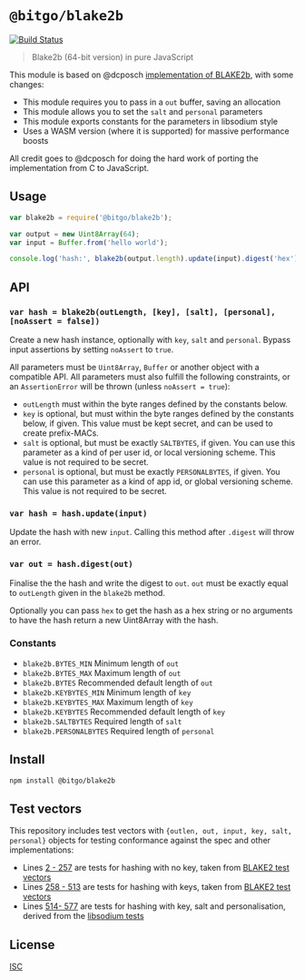 # `@bitgo/blake2b`

[![Build Status](https://travis-ci.org/emilbayes/blake2b.svg?branch=master)](https://travis-ci.org/emilbayes/blake2b)

> Blake2b (64-bit version) in pure JavaScript

This module is based on @dcposch
[implementation of BLAKE2b](https://github.com/dcposch/blakejs), with some changes:

- This module requires you to pass in a `out` buffer, saving an allocation
- This module allows you to set the `salt` and `personal` parameters
- This module exports constants for the parameters in libsodium style
- Uses a WASM version (where it is supported) for massive performance boosts

All credit goes to @dcposch for doing the hard work of porting the
implementation from C to JavaScript.

## Usage

```js
var blake2b = require('@bitgo/blake2b');

var output = new Uint8Array(64);
var input = Buffer.from('hello world');

console.log('hash:', blake2b(output.length).update(input).digest('hex'));
```

## API

### `var hash = blake2b(outLength, [key], [salt], [personal], [noAssert = false])`

Create a new hash instance, optionally with `key`, `salt` and
`personal`. Bypass input assertions by setting `noAssert` to `true`.

All parameters must be `Uint8Array`, `Buffer` or another object with a compatible
API. All parameters must also fulfill the following constraints, or an
`AssertionError` will be thrown (unless `noAssert = true`):

- `outLength` must within the byte ranges defined by the constants below.
- `key` is optional, but must within the byte ranges defined by the constants
  below, if given. This value must be kept secret, and can be used to create
  prefix-MACs.
- `salt` is optional, but must be exactly `SALTBYTES`, if given. You can use
  this parameter as a kind of per user id, or local versioning scheme. This
  value is not required to be secret.
- `personal` is optional, but must be exactly `PERSONALBYTES`, if given. You can
  use this parameter as a kind of app id, or global versioning scheme. This
  value is not required to be secret.

### `var hash = hash.update(input)`

Update the hash with new `input`. Calling this method after `.digest` will throw
an error.

### `var out = hash.digest(out)`

Finalise the the hash and write the digest to `out`. `out` must be exactly equal
to `outLength` given in the `blake2b` method.

Optionally you can pass `hex` to get the hash as a hex string or no arguments
to have the hash return a new Uint8Array with the hash.

### Constants

- `blake2b.BYTES_MIN` Minimum length of `out`
- `blake2b.BYTES_MAX` Maximum length of `out`
- `blake2b.BYTES` Recommended default length of `out`
- `blake2b.KEYBYTES_MIN` Minimum length of `key`
- `blake2b.KEYBYTES_MAX` Maximum length of `key`
- `blake2b.KEYBYTES` Recommended default length of `key`
- `blake2b.SALTBYTES` Required length of `salt`
- `blake2b.PERSONALBYTES` Required length of `personal`

## Install

```sh
npm install @bitgo/blake2b
```

## Test vectors

This repository includes test vectors with
`{outlen, out, input, key, salt, personal}` objects for testing conformance
against the spec and other implementations:

- Lines [2 - 257](test-vectors.json#L2-L257) are tests for hashing with no key, taken from [BLAKE2 test vectors](https://github.com/BLAKE2/BLAKE2/blob/5cbb39c9ef8007f0b63723e3aea06cd0887e36ad/testvectors/blake2-kat.json)
- Lines [258 - 513](test-vectors.json#L258-L513) are tests for hashing with keys, taken from [BLAKE2 test vectors](https://github.com/BLAKE2/BLAKE2/blob/5cbb39c9ef8007f0b63723e3aea06cd0887e36ad/testvectors/blake2-kat.json)
- Lines [514- 577](test-vectors.json#L514-L577) are tests for hashing with key, salt and personalisation, derived from the [libsodium tests](https://github.com/jedisct1/libsodium/blob/3a9c4c38f7dbe671d91dcfa267c919734b4923df/test/default/generichash3.c)

## License

[ISC](LICENSE)

